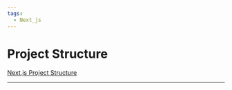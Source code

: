 ```yaml
---
tags:
  - Next_js
---
```


# Project Structure

[Next.js Project Structure](https://nextjs.org/docs/getting-started/project-structure)

---
